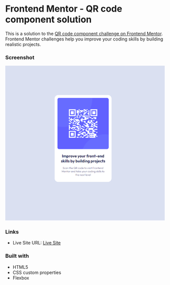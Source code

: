 # Frontend Mentor - QR code component solution

This is a solution to the [QR code component challenge on Frontend Mentor](https://www.frontendmentor.io/challenges/qr-code-component-iux_sIO_H). Frontend Mentor challenges help you improve your coding skills by building realistic projects. 

### Screenshot

![QR Code](./screenshot/fm-qr-code-solution.jpg)


### Links

- Live Site URL: [Live Site](https://master-code234.github.io/frontend-mentor-qr-code/)


### Built with

- HTML5
- CSS custom properties
- Flexbox
